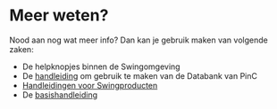 
# Meer weten?

Nood aan nog wat meer info? Dan kan je gebruik maken van volgende zaken:
- De helpknopjes binnen de Swingomgeving
- De [handleiding](https://provincies.incijfers.be/admin/jive?report=handleiding_abf&keepworkspace=true) om gebruik te maken van de Databank van PinC
- [Handleidingen voor Swingproducten](https://swing.eu/content/handleidingen) 
- De [basishandleiding](https://github.com/provinciesincijfers/JiveDocumentation/blob/master/12.%20Meer%20weten/Handleiding%20Basis%20Swing.docx)
